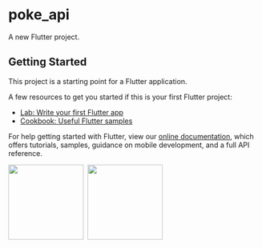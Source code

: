 # poke_api

A new Flutter project.

## Getting Started

This project is a starting point for a Flutter application.

A few resources to get you started if this is your first Flutter project:

- [Lab: Write your first Flutter app](https://flutter.dev/docs/get-started/codelab)
- [Cookbook: Useful Flutter samples](https://flutter.dev/docs/cookbook)

For help getting started with Flutter, view our
[online documentation](https://flutter.dev/docs), which offers tutorials,
samples, guidance on mobile development, and a full API reference.

<kbd>
  <img src="https://res.cloudinary.com/img-cloud-alex/image/upload/v1693185090/apps/qgbitrlqyezsgp87hfpi.png" width="150"/>
  <img src="https://res.cloudinary.com/img-cloud-alex/image/upload/v1693185090/apps/hy6jtl8yljwr9ia26xej.png" width="150"/>
</kbd>